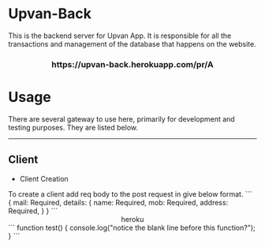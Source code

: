 # Upvan-Back
This is the backend server for Upvan App. It is responsible for all the transactions and management of the database that happens on the website.
<h3 align="center">https://upvan-back.herokuapp.com/pr/A</h3>


<h1>Usage</h1>
There are several gateway to use here, primarily for development and testing purposes. They are listed below.
<hr>
<h2>Client</h2>
<ul>
<li>Client Creation</li>
</ul>
To create a client add req body to the post request in give below format.
```
{
    mail: Required,
    details: {
      name: Required,
      mob: Required,
      address: Required,
    }
  }
```
<div align="center"><div>heroku</div></div>
```
function test() {
  console.log("notice the blank line before this function?");
}
```